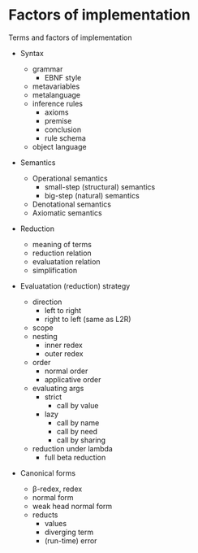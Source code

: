 # Factors of implementation

Terms and factors of implementation

- Syntax
  - grammar
    - EBNF style
  - metavariables
  - metalanguage
  - inference rules
    - axioms
    - premise
    - conclusion
    - rule schema
  - object language

- Semantics
  - Operational semantics
    - small-step (structural) semantics
    - big-step (natural) semantics
  - Denotational semantics
  - Axiomatic semantics

- Reduction
  - meaning of terms
  - reduction relation
  - evaluatation relation
  - simplification

- Evaluatation (reduction) strategy
  - direction
    - left to right
    - right to left (same as L2R)
  - scope
  - nesting
    - inner redex
    - outer redex
  - order
    - normal order
    - applicative order
  - evaluating args
    - strict
      - call by value
    - lazy
      - call by name
      - call by need
      - call by sharing
  - reduction under lambda
    - full beta reduction


- Canonical forms
  - β-redex, redex
  - normal form
  - weak head normal form
  - reducts
    - values
    - diverging term
    - (run-time) error
